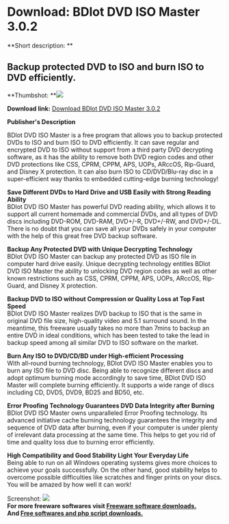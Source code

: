 # Download: BDlot DVD ISO Master 3.0.2

**Short description: **

## Backup protected DVD to ISO and burn ISO to DVD efficiently.

  
**Thumbshot: **![](http://www.freewarefiles.com/screenshot/bdlotdvdiso_md.jpg)   
  
**Download link:** [Download BDlot DVD ISO Master 3.0.2](http://freesoftwares.boysofts.com/BDlot-DVD-ISO-Master_program_70268.html)  
  

**Publisher's Description**  
  

BDlot DVD ISO Master is a free program that allows you to backup protected
DVDs to ISO and burn ISO to DVD efficiently. It can save regular and encrypted
DVD to ISO without support from a third party DVD decrypting software, as it
has the ability to remove both DVD region codes and other DVD protections like
CSS, CPRM, CPPM, APS, UOPs, ARccOS, Rip-Guard, and Disney X protection. It can
also burn ISO to CD/DVD/Blu-ray disc in a super-efficient way thanks to
embedded cutting-edge burning technology!

**Save Different DVDs to Hard Drive and USB Easily with Strong Reading Ability**  
BDlot DVD ISO Master has powerful DVD reading ability, which allows it to
support all current homemade and commercial DVDs, and all types of DVD discs
including DVD-ROM, DVD-RAM, DVD+/-R, DVD+/-RW, and DVD+/-DL. There is no doubt
that you can save all your DVDs safely in your computer with the help of this
great free DVD backup software.

**Backup Any Protected DVD with Unique Decrypting Technology**  
BDlot DVD ISO Master can backup any protected DVD as ISO file in computer hard
drive easily. Unique decrypting technology entitles BDlot DVD ISO Master the
ability to unlocking DVD region codes as well as other known restrictions such
as CSS, CPRM, CPPM, APS, UOPs, ARccOS, Rip-Guard, and Disney X protection.

**Backup DVD to ISO without Compression or Quality Loss at Top Fast Speed**  
BDlot DVD ISO Master realizes DVD backup to ISO that is the same in original
DVD file size, high-quality video and 5.1 surround sound. In the meantime,
this freeware usually takes no more than 7mins to backup an entire DVD in
ideal conditions, which has been tested to take the lead in backup speed among
all similar DVD to ISO software on the market.

**Burn Any ISO to DVD/CD/BD under High-efficient Processing**  
With all-round burning technology, BDlot DVD ISO Master enables you to burn
any ISO file to DVD disc. Being able to recognize different discs and adopt
optimum burning mode accordingly to save time, BDlot DVD ISO Master will
complete burning efficiently. It supports a wide range of discs including CD,
DVD5, DVD9, BD25 and BD50, etc.

**Error Proofing Technology Guarantees DVD Data Integrity after Burning**  
BDlot DVD ISO Master owns unparalleled Error Proofing technology. Its advanced
initiative cache burning technology guarantees the integrity and sequence of
DVD data after burning, even if your computer is under plenty of irrelevant
data processing at the same time. This helps to get you rid of time and
quality loss due to burning error efficiently.

**High Compatibility and Good Stability Light Your Everyday Life**  
Being able to run on all Windows operating systems gives more choices to
achieve your goals successfully. On the other hand, good stability helps to
overcome possible difficulties like scratches and finger prints on your discs.
You will be amazed by how well it can work!

  
  
Screenshot: ![](http://www.freewarefiles.com/screenshot/bdlotdvdiso.jpg)  
**For more freeware softwares visit [Freeware software downloads.](http://freesoftwares.boysofts.com/)**   
**And [Free softwares and php script downloads.](http://www.boysofts.com/)**


